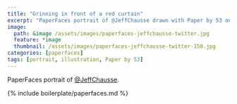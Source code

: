 ```yaml
---
title: "Grinning in front of a red curtain"
excerpt: "PaperFaces portrait of @JeffChausse drawn with Paper by 53 on an iPad."
image: 
  path: &image /assets/images/paperfaces-jeffchausse-twitter.jpg 
  feature: *image
  thumbnail: /assets/images/paperfaces-jeffchausse-twitter-150.jpg
categories: [paperfaces]
tags: [portrait, illustration, Paper by 53]
---
```


PaperFaces portrait of [@JeffChausse](https://twitter.com/JeffChausse).

{% include boilerplate/paperfaces.md %}
